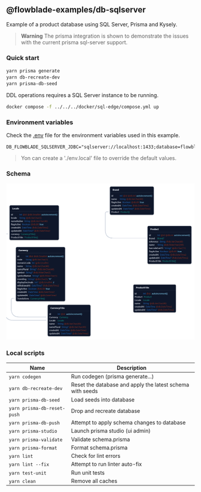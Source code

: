 ## @flowblade-examples/db-sqlserver

Example of a product database using SQL Server, Prisma and Kysely. 

> **Warning** The prisma integration is shown to demonstrate the issues with the current prisma sql-server support.

### Quick start

```bash
yarn prisma generate
yarn db-recreate-dev
yarn prisma-db-seed
```

DDL operations requires a SQL Server instance to be running.

```bash
docker compose -f ../../../docker/sql-edge/compose.yml up
```

### Environment variables

Check the [.env](./.env) file for the environment variables used in this example.

```
DB_FLOWBLADE_SQLSERVER_JDBC="sqlserver://localhost:1433;database=flowblade;user=sa;password=FlowbladeSADev123;trustServerCertificate=true;encrypt=false"
```

> Yon can create a './env.local' file to override the default values.

### Schema

![schema.png](docs%2Fimages%2Fschema.png)

### Local scripts

| Name                        | Description                                               |
|-----------------------------|-----------------------------------------------------------|
| `yarn codegen`              | Run codegen (prisma generate...)                          |
| `yarn db-recreate-dev`      | Reset the database and apply the latest schema with seeds |
| `yarn prisma-db-seed`       | Load seeds into database                                  |
| `yarn prisma-db-reset-push` | Drop and recreate database                                |
| `yarn prisma-db-push`       | Attempt to apply schema changes to database               |
| `yarn prisma-studio`        | Launch prisma studio (ui admin)                           |
| `yarn prisma-validate`      | Validate schema.prisma                                    |
| `yarn prisma-format`        | Format schema.prisma                                      |
| `yarn lint`                 | Check for lint errors                                     |
| `yarn lint --fix`           | Attempt to run linter auto-fix                            |
| `yarn test-unit`            | Run unit tests                                            |
| `yarn clean`                | Remove all caches                                         |
